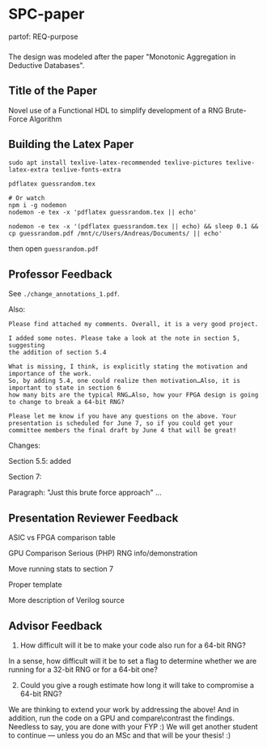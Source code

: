 # SPC-paper
partof: REQ-purpose
###

The design was modeled after the paper "Monotonic Aggregation in Deductive Databases". 

## Title of the Paper

Novel use of a Functional HDL to simplify development of a RNG Brute-Force Algorithm

## Building the Latex Paper

```
sudo apt install texlive-latex-recommended texlive-pictures texlive-latex-extra texlive-fonts-extra

pdflatex guessrandom.tex

# Or watch
npm i -g nodemon
nodemon -e tex -x 'pdflatex guessrandom.tex || echo'
```

```
nodemon -e tex -x '(pdflatex guessrandom.tex || echo) && sleep 0.1 && cp guessrandom.pdf /mnt/c/Users/Andreas/Documents/ || echo'
```

then open `guessrandom.pdf`

## Professor Feedback

See `./change_annotations_1.pdf`.

Also:

```
Please find attached my comments. Overall, it is a very good project.

I added some notes. Please take a look at the note in section 5, suggesting
the addition of section 5.4

What is missing, I think, is explicitly stating the motivation and importance of the work.
So, by adding 5.4, one could realize then motivation…Also, it is important to state in section 6
how many bits are the typical RNG…Also, how your FPGA design is going to change to break a 64-bit RNG?

Please let me know if you have any questions on the above. Your presentation is scheduled for June 7, so if you could get your committee members the final draft by June 4 that will be great! 
```

Changes:

Section 5.5: added

Section 7:

Paragraph: "Just this brute force approach" ...

## Presentation Reviewer Feedback

ASIC vs FPGA comparison table

GPU Comparison
Serious (PHP) RNG info/demonstration

Move running stats to section 7

Proper template

More description of Verilog source

## Advisor Feedback

1. How difficult will it be to make your code also run for a 64-bit RNG?

In a sense, how difficult will it be to set a flag to determine whether we are
running for a 32-bit RNG or for a 64-bit one?

2. Could you give a rough estimate how long it will take to compromise a 64-bit RNG?

We are thinking to extend your work by addressing the above! And in addition, run the code on a GPU and compare\contrast the findings. Needless to say, you are done with your FYP :) We will get another student to continue — unless you do an MSc and that will be your thesis! :) 

